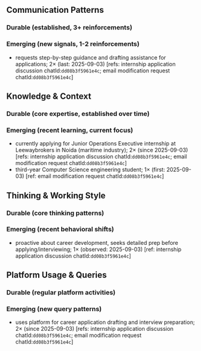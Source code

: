 ## Communication Patterns
### Durable (established, 3+ reinforcements)

### Emerging (new signals, 1-2 reinforcements)
- requests step-by-step guidance and drafting assistance for applications; 2× (last: 2025-09-03) [refs: internship application discussion chatId:`dd08b3f5961e4c`; email modification request chatId:`dd08b3f5961e4c`]

## Knowledge & Context
### Durable (core expertise, established over time)

### Emerging (recent learning, current focus)
- currently applying for Junior Operations Executive internship at Leewaybrokers in Noida (maritime industry); 2× (since 2025-09-03) [refs: internship application discussion chatId:`dd08b3f5961e4c`; email modification request chatId:`dd08b3f5961e4c`]
- third-year Computer Science engineering student; 1× (first: 2025-09-03) [ref: email modification request chatId:`dd08b3f5961e4c`]

## Thinking & Working Style
### Durable (core thinking patterns)

### Emerging (recent behavioral shifts)
- proactive about career development, seeks detailed prep before applying/interviewing; 1× (observed: 2025-09-03) [ref: internship application discussion chatId:`dd08b3f5961e4c`]

## Platform Usage & Queries
### Durable (regular platform activities)

### Emerging (new query patterns)
- uses platform for career application drafting and interview preparation; 2× (since 2025-09-03) [refs: internship application discussion chatId:`dd08b3f5961e4c`; email modification request chatId:`dd08b3f5961e4c`]
